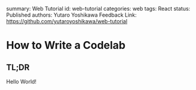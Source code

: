 summary: Web Tutorial
id: web-tutorial
categories: web
tags: React
status: Published 
authors: Yutaro Yoshikawa
Feedback Link: https://github.com/yutaroyoshikawa/web-tutorial

# How to Write a Codelab
<!-- ------------------------ -->
## TL;DR

Hello World!
